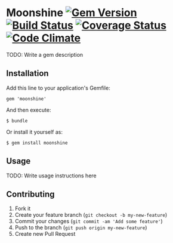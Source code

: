 # Moonshine [![Gem Version](https://badge.fury.io/rb/moonshine.png)](http://badge.fury.io/rb/moonshine) [![Build Status](https://travis-ci.org/nebulab/moonshine.png?branch=master)](https://travis-ci.org/nebulab/moonshine) [![Coverage Status](https://coveralls.io/repos/nebulab/moonshine/badge.png?branch=master)](https://coveralls.io/r/nebulab/moonshine?branch=master) [![Code Climate](https://codeclimate.com/github/nebulab/moonshine.png)](https://codeclimate.com/github/nebulab/moonshine)

TODO: Write a gem description

## Installation

Add this line to your application's Gemfile:

    gem 'moonshine'

And then execute:

    $ bundle

Or install it yourself as:

    $ gem install moonshine

## Usage

TODO: Write usage instructions here

## Contributing

1. Fork it
2. Create your feature branch (`git checkout -b my-new-feature`)
3. Commit your changes (`git commit -am 'Add some feature'`)
4. Push to the branch (`git push origin my-new-feature`)
5. Create new Pull Request
